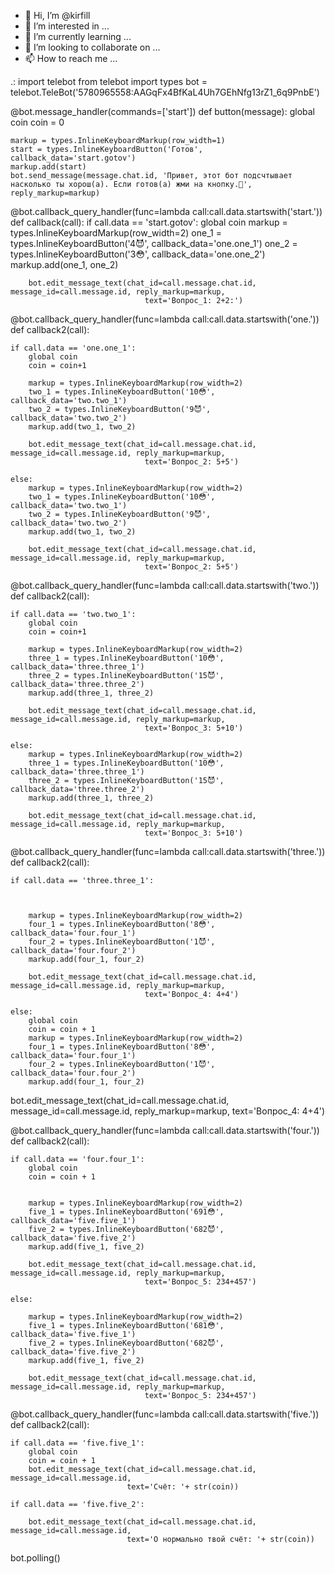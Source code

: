 - 👋 Hi, I’m @kirfill
- 👀 I’m interested in ...
- 🌱 I’m currently learning ...
- 💞️ I’m looking to collaborate on ...
- 📫 How to reach me ...

<!---
kirfill/kirfill is a ✨ special ✨ repository because its `README.md` (this file) appears on your GitHub profile.
You can click the Preview link to take a look at your changes.
--->
.:
import telebot
from telebot import types
bot = telebot.TeleBot('5780965558:AAGqFx4BfKaL4Uh7GEhNfg13rZ1_6q9PnbE')

@bot.message_handler(commands=['start'])
def button(message):
    global coin
    coin = 0

    markup = types.InlineKeyboardMarkup(row_width=1)
    start = types.InlineKeyboardButton('Готов', callback_data='start.gotov')
    markup.add(start)
    bot.send_message(message.chat.id, 'Привет, этот бот подсчтывает насколько ты хорош(а). Если готов(a) жми на кнопку.💋', reply_markup=markup)


@bot.callback_query_handler(func=lambda call:call.data.startswith('start.'))
def callback(call):
    if call.data == 'start.gotov':
        global coin
        markup = types.InlineKeyboardMarkup(row_width=2)
        one_1 = types.InlineKeyboardButton('4😈', callback_data='one.one_1')
        one_2 = types.InlineKeyboardButton('3😳', callback_data='one.one_2')
        markup.add(one_1, one_2)

        bot.edit_message_text(chat_id=call.message.chat.id, message_id=call.message.id, reply_markup=markup,
                                  text='Вопрос_1: 2+2:')

@bot.callback_query_handler(func=lambda call:call.data.startswith('one.'))
def callback2(call):

    if call.data == 'one.one_1':
        global coin
        coin = coin+1

        markup = types.InlineKeyboardMarkup(row_width=2)
        two_1 = types.InlineKeyboardButton('10😳', callback_data='two.two_1')
        two_2 = types.InlineKeyboardButton('9😈', callback_data='two.two_2')
        markup.add(two_1, two_2)

        bot.edit_message_text(chat_id=call.message.chat.id, message_id=call.message.id, reply_markup=markup,
                                  text='Вопрос_2: 5+5')

    else:
        markup = types.InlineKeyboardMarkup(row_width=2)
        two_1 = types.InlineKeyboardButton('10😳', callback_data='two.two_1')
        two_2 = types.InlineKeyboardButton('9😈', callback_data='two.two_2')
        markup.add(two_1, two_2)

        bot.edit_message_text(chat_id=call.message.chat.id, message_id=call.message.id, reply_markup=markup,
                                  text='Вопрос_2: 5+5')


@bot.callback_query_handler(func=lambda call:call.data.startswith('two.'))
def callback2(call):

    if call.data == 'two.two_1':
        global coin
        coin = coin+1

        markup = types.InlineKeyboardMarkup(row_width=2)
        three_1 = types.InlineKeyboardButton('10😳', callback_data='three.three_1')
        three_2 = types.InlineKeyboardButton('15😈', callback_data='three.three_2')
        markup.add(three_1, three_2)

        bot.edit_message_text(chat_id=call.message.chat.id, message_id=call.message.id, reply_markup=markup,
                                  text='Вопрос_3: 5+10')

    else:
        markup = types.InlineKeyboardMarkup(row_width=2)
        three_1 = types.InlineKeyboardButton('10😳', callback_data='three.three_1')
        three_2 = types.InlineKeyboardButton('15😈', callback_data='three.three_2')
        markup.add(three_1, three_2)

        bot.edit_message_text(chat_id=call.message.chat.id, message_id=call.message.id, reply_markup=markup,
                                  text='Вопрос_3: 5+10')



@bot.callback_query_handler(func=lambda call:call.data.startswith('three.'))
def callback2(call):

    if call.data == 'three.three_1':



        markup = types.InlineKeyboardMarkup(row_width=2)
        four_1 = types.InlineKeyboardButton('8😳', callback_data='four.four_1')
        four_2 = types.InlineKeyboardButton('1😈', callback_data='four.four_2')
        markup.add(four_1, four_2)

        bot.edit_message_text(chat_id=call.message.chat.id, message_id=call.message.id, reply_markup=markup,
                                  text='Вопрос_4: 4+4')

    else:
        global coin
        coin = coin + 1
        markup = types.InlineKeyboardMarkup(row_width=2)
        four_1 = types.InlineKeyboardButton('8😳', callback_data='four.four_1')
        four_2 = types.InlineKeyboardButton('1😈', callback_data='four.four_2')
        markup.add(four_1, four_2)

bot.edit_message_text(chat_id=call.message.chat.id, message_id=call.message.id, reply_markup=markup,
                                  text='Вопрос_4: 4+4')




@bot.callback_query_handler(func=lambda call:call.data.startswith('four.'))
def callback2(call):

    if call.data == 'four.four_1':
        global coin
        coin = coin + 1


        markup = types.InlineKeyboardMarkup(row_width=2)
        five_1 = types.InlineKeyboardButton('691😳', callback_data='five.five_1')
        five_2 = types.InlineKeyboardButton('682😈', callback_data='five.five_2')
        markup.add(five_1, five_2)

        bot.edit_message_text(chat_id=call.message.chat.id, message_id=call.message.id, reply_markup=markup,
                                  text='Вопрос_5: 234+457')

    else:

        markup = types.InlineKeyboardMarkup(row_width=2)
        five_1 = types.InlineKeyboardButton('681😳', callback_data='five.five_1')
        five_2 = types.InlineKeyboardButton('682😈', callback_data='five.five_2')
        markup.add(five_1, five_2)

        bot.edit_message_text(chat_id=call.message.chat.id, message_id=call.message.id, reply_markup=markup,
                                  text='Вопрос_5: 234+457')

@bot.callback_query_handler(func=lambda call:call.data.startswith('five.'))
def callback2(call):

    if call.data == 'five.five_1':
        global coin
        coin = coin + 1
        bot.edit_message_text(chat_id=call.message.chat.id, message_id=call.message.id,
                              text='Счёт: '+ str(coin))

    if call.data == 'five.five_2':

        bot.edit_message_text(chat_id=call.message.chat.id, message_id=call.message.id,
                              text='О нормально твой счёт: '+ str(coin))


bot.polling()
